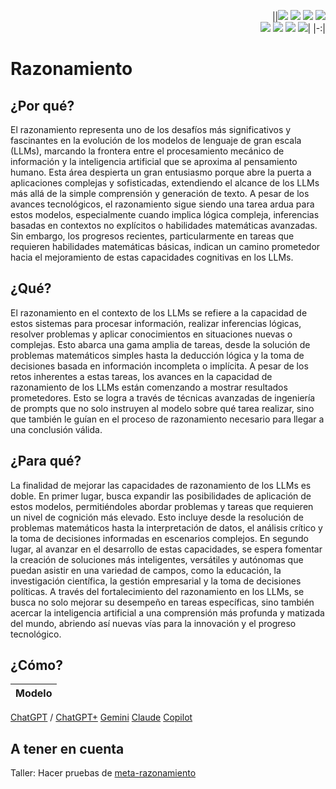 <div align=right>

||[![](https://img.shields.io/badge/-Inicio-FFF?style=flat&logo=Emlakjet&logoColor=black)](/README.md) [![](https://img.shields.io/badge/-Introducción-FFF?style=flat&logo=abbrobotstudio&logoColor=black)](/documentos/intro.md) [![](https://img.shields.io/badge/-Modelos_de_lenguaje-FFF?style=flat&logo=LiveChat&logoColor=black)](/documentos/LLMs.md) [![](https://img.shields.io/badge/-Panorámica-FFF?style=flat&logo=openstreetmap&logoColor=black)](/documentos/panoramica.md)<br>  [![](https://img.shields.io/badge/-Prompts-FFF?style=flat&logo=Proton&logoColor=black)](/documentos/prompts/README.md) [![](https://img.shields.io/badge/-Ing,_de_prompts-FFF?style=flat&logo=googleearthengine&logoColor=black)](/documentos/ingenieriaDePrompts/README.md) [![](https://img.shields.io/badge/-Patrones-FFF?style=flat&logo=textpattern&logoColor=black)](/documentos/ingenieriaDePrompts/patrones/README.md) [![](https://img.shields.io/badge/-Casos_de_uso-FFF?style=flat&logo=gitbook&logoColor=black)](/documentos/casosDeUso/README.md)|
|-:|

</div>

# Razonamiento

## ¿Por qué?

El razonamiento representa uno de los desafíos más significativos y fascinantes en la evolución de los modelos de lenguaje de gran escala (LLMs), marcando la frontera entre el procesamiento mecánico de información y la inteligencia artificial que se aproxima al pensamiento humano. Esta área despierta un gran entusiasmo porque abre la puerta a aplicaciones complejas y sofisticadas, extendiendo el alcance de los LLMs más allá de la simple comprensión y generación de texto. A pesar de los avances tecnológicos, el razonamiento sigue siendo una tarea ardua para estos modelos, especialmente cuando implica lógica compleja, inferencias basadas en contextos no explícitos o habilidades matemáticas avanzadas. Sin embargo, los progresos recientes, particularmente en tareas que requieren habilidades matemáticas básicas, indican un camino prometedor hacia el mejoramiento de estas capacidades cognitivas en los LLMs.

## ¿Qué?

El razonamiento en el contexto de los LLMs se refiere a la capacidad de estos sistemas para procesar información, realizar inferencias lógicas, resolver problemas y aplicar conocimientos en situaciones nuevas o complejas. Esto abarca una gama amplia de tareas, desde la solución de problemas matemáticos simples hasta la deducción lógica y la toma de decisiones basada en información incompleta o implícita. A pesar de los retos inherentes a estas tareas, los avances en la capacidad de razonamiento de los LLMs están comenzando a mostrar resultados prometedores. Esto se logra a través de técnicas avanzadas de ingeniería de prompts que no solo instruyen al modelo sobre qué tarea realizar, sino que también le guían en el proceso de razonamiento necesario para llegar a una conclusión válida.

## ¿Para qué?

La finalidad de mejorar las capacidades de razonamiento de los LLMs es doble. En primer lugar, busca expandir las posibilidades de aplicación de estos modelos, permitiéndoles abordar problemas y tareas que requieren un nivel de cognición más elevado. Esto incluye desde la resolución de problemas matemáticos hasta la interpretación de datos, el análisis crítico y la toma de decisiones informadas en escenarios complejos. En segundo lugar, al avanzar en el desarrollo de estas capacidades, se espera fomentar la creación de soluciones más inteligentes, versátiles y autónomas que puedan asistir en una variedad de campos, como la educación, la investigación científica, la gestión empresarial y la toma de decisiones políticas. A través del fortalecimiento del razonamiento en los LLMs, se busca no solo mejorar su desempeño en tareas específicas, sino también acercar la inteligencia artificial a una comprensión más profunda y matizada del mundo, abriendo así nuevas vías para la innovación y el progreso tecnológico.

## ¿Cómo?

|Modelo|
|-|
[ChatGPT](https://chat.openai.com/share/d71acc65-64e9-4c14-b5f6-07fa4a13de58) / [ChatGPT+](https://chat.openai.com/share/a803d6fa-463c-4040-923c-5ce210600382)
[Gemini](https://g.co/gemini/share/652391aa5d92)
[Claude](https://claude.ai/chat/a35f35ad-3e1d-49f7-86e1-31151e7d4b27)
[Copilot](https://copilot.microsoft.com/sl/g4lv5ZKwgyO)

## A tener en cuenta

Taller: Hacer pruebas de [meta-razonamiento](experimentoMetaRazonamiento.md)
